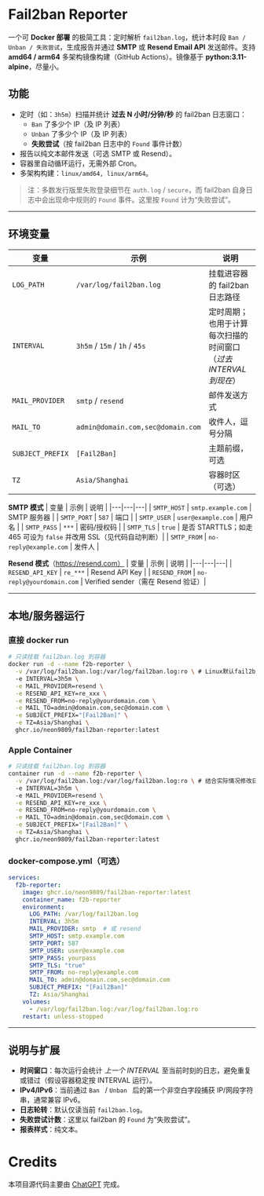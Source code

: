 # Fail2ban Reporter


一个可 **Docker 部署** 的极简工具：定时解析 `fail2ban.log`，统计本时段 `Ban / Unban / 失败尝试`，生成报告并通过 **SMTP** 或 **Resend Email API** 发送邮件。支持 **amd64 / arm64** 多架构镜像构建（GitHub Actions）。镜像基于 **python:3.11-alpine**，尽量小。



## 功能
- 定时（如：`3h5m`）扫描并统计 **过去 N 小时/分钟/秒** 的 fail2ban 日志窗口：
  - `Ban` 了多少个 IP（及 IP 列表）
  - `Unban` 了多少个 IP（及 IP 列表）
  - **失败尝试**（按 fail2ban 日志中的 `Found` 事件计数）
- 报告以纯文本邮件发送（可选 SMTP 或 Resend）。
- 容器里自动循环运行，无需外部 Cron。
- 多架构构建：`linux/amd64, linux/arm64`。

> 注：多数发行版里失败登录细节在 `auth.log` / `secure`，而 fail2ban 自身日志中会出现命中规则的 `Found` 事件。这里按 `Found` 计为“失败尝试”。

---

## 环境变量
| 变量 | 示例 | 说明 |
|---|---|---|
| `LOG_PATH` | `/var/log/fail2ban.log` | 挂载进容器的 fail2ban 日志路径 |
| `INTERVAL` | `3h5m` / `15m` / `1h` / `45s` | 定时周期；也用于计算每次扫描的时间窗口（*过去 INTERVAL 到现在*）|
| `MAIL_PROVIDER` | `smtp` / `resend` | 邮件发送方式 |
| `MAIL_TO` | `admin@domain.com,sec@domain.com` | 收件人，逗号分隔 |
| `SUBJECT_PREFIX` | `[Fail2Ban]` | 主题前缀，可选 |
| `TZ` | `Asia/Shanghai` | 容器时区（可选）|

**SMTP 模式**
| 变量 | 示例 | 说明 |
|---|---|---|
| `SMTP_HOST` | `smtp.example.com` | SMTP 服务器 |
| `SMTP_PORT` | `587` | 端口 |
| `SMTP_USER` | `user@example.com` | 用户名 |
| `SMTP_PASS` | `***` | 密码/授权码 |
| `SMTP_TLS` | `true` | 是否 STARTTLS；如走 465 可设为 `false` 并改用 SSL（见代码自动判断）|
| `SMTP_FROM` | `no-reply@example.com` | 发件人 |

**Resend 模式**（https://resend.com）
| 变量 | 示例 | 说明 |
|---|---|---|
| `RESEND_API_KEY` | `re_***` | Resend API Key |
| `RESEND_FROM` | `no-reply@yourdomain.com` | Verified sender（需在 Resend 验证）|

---


## 本地/服务器运行

### 直接 docker run
```bash
# 只读挂载 fail2ban.log 到容器
docker run -d --name f2b-reporter \
  -v /var/log/fail2ban.log:/var/log/fail2ban.log:ro \ # Linux默认fail2ban日志位置
  -e INTERVAL=3h5m \
  -e MAIL_PROVIDER=resend \
  -e RESEND_API_KEY=re_xxx \
  -e RESEND_FROM=no-reply@yourdomain.com \
  -e MAIL_TO=admin@domain.com,sec@domain.com \
  -e SUBJECT_PREFIX="[Fail2Ban]" \
  -e TZ=Asia/Shanghai \
  ghcr.io/neon9809/fail2ban-reporter:latest
```

### Apple Container
```bash
# 只读挂载 fail2ban.log 到容器
container run -d --name f2b-reporter \
  -v /var/log/fail2ban.log:/var/log/fail2ban.log:ro \ # 结合实际情况修改日志位置
  -e INTERVAL=3h5m \ 
  -e MAIL_PROVIDER=resend \
  -e RESEND_API_KEY=re_xxx \
  -e RESEND_FROM=no-reply@yourdomain.com \
  -e MAIL_TO=admin@domain.com,sec@domain.com \
  -e SUBJECT_PREFIX="[Fail2Ban]" \
  -e TZ=Asia/Shanghai \
  ghcr.io/neon9809/fail2ban-reporter:latest
```

### docker-compose.yml（可选）
```yaml
services:
  f2b-reporter:
    image: ghcr.io/neon9809/fail2ban-reporter:latest
    container_name: f2b-reporter
    environment:
      LOG_PATH: /var/log/fail2ban.log
      INTERVAL: 3h5m
      MAIL_PROVIDER: smtp  # 或 resend
      SMTP_HOST: smtp.example.com
      SMTP_PORT: 587
      SMTP_USER: user@example.com
      SMTP_PASS: yourpass
      SMTP_TLS: "true"
      SMTP_FROM: no-reply@example.com
      MAIL_TO: admin@domain.com,sec@domain.com
      SUBJECT_PREFIX: "[Fail2Ban]"
      TZ: Asia/Shanghai
    volumes:
      - /var/log/fail2ban.log:/var/log/fail2ban.log:ro
    restart: unless-stopped
```

---

## 说明与扩展
- **时间窗口**：每次运行会统计 *上一个 INTERVAL* 至当前时刻的日志，避免重复或错过（假设容器稳定按 INTERVAL 运行）。
- **IPv4/IPv6**：当前通过 `Ban ` / `Unban ` 后的第一个非空白字段捕获 IP/网段字符串，通常兼容 IPv6。
- **日志轮转**：默认仅读当前 `fail2ban.log`。
- **失败尝试计数**：这里以 fail2ban 的 `Found` 为“失败尝试”。
- **报表样式**：纯文本。


# Credits

本项目源代码主要由 [ChatGPT](https://chatgpt.com) 完成。


